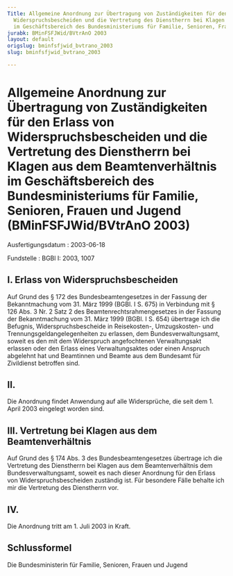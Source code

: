 ```yaml
---
Title: Allgemeine Anordnung zur Übertragung von Zuständigkeiten für den Erlass von
  Widerspruchsbescheiden und die Vertretung des Dienstherrn bei Klagen aus dem Beamtenverhältnis
  im Geschäftsbereich des Bundesministeriums für Familie, Senioren, Frauen und Jugend
jurabk: BMinFSFJWid/BVtrAnO 2003
layout: default
origslug: bminfsfjwid_bvtrano_2003
slug: bminfsfjwid_bvtrano_2003

---
```


# Allgemeine Anordnung zur Übertragung von Zuständigkeiten für den Erlass von Widerspruchsbescheiden und die Vertretung des Dienstherrn bei Klagen aus dem Beamtenverhältnis im Geschäftsbereich des Bundesministeriums für Familie, Senioren, Frauen und Jugend (BMinFSFJWid/BVtrAnO 2003)

Ausfertigungsdatum
:   2003-06-18

Fundstelle
:   BGBl I: 2003, 1007



## I. Erlass von Widerspruchsbescheiden

Auf Grund des § 172 des Bundesbeamtengesetzes in der Fassung der Bekanntmachung vom 31. März 1999 (BGBl. I S. 675) in Verbindung mit § 126 Abs. 3 Nr. 2 Satz 2 des Beamtenrechtsrahmengesetzes in der Fassung der Bekanntmachung vom 31. März 1999 (BGBl. I S. 654) übertrage ich die Befugnis, Widerspruchsbescheide in Reisekosten-, Umzugskosten- und Trennungsgeldangelegenheiten zu erlassen, dem Bundesverwaltungsamt, soweit es den mit dem Widerspruch angefochtenen Verwaltungsakt erlassen oder den Erlass eines Verwaltungsaktes oder einen Anspruch abgelehnt hat und Beamtinnen und Beamte aus dem Bundesamt für  Zivildienst betroffen sind.


## II.

Die Anordnung findet Anwendung auf alle Widersprüche, die seit dem 1. April 2003 eingelegt worden sind.


## III. Vertretung bei Klagen aus dem Beamtenverhältnis

Auf Grund des § 174 Abs. 3 des Bundesbeamtengesetzes übertrage ich die Vertretung des Dienstherrn bei Klagen aus dem Beamtenverhältnis dem Bundesverwaltungsamt, soweit es nach dieser Anordnung für den Erlass von Widerspruchsbescheiden zuständig ist. Für besondere Fälle behalte ich mir die Vertretung des Dienstherrn vor.


## IV.

Die Anordnung tritt am 1. Juli 2003 in Kraft.


## Schlussformel

Die Bundesministerin für Familie, Senioren, Frauen und Jugend

